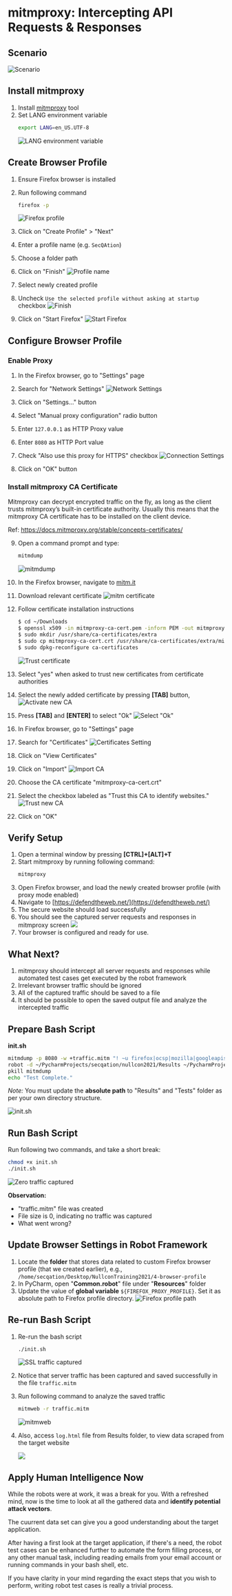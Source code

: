 # mitmproxy: Intercepting API Requests & Responses

## Scenario

![Scenario](images/you_and_data.svg)

## Install mitmproxy

1. Install [mitmproxy](https://docs.mitmproxy.org/stable/overview-installation/) tool
2. Set LANG environment variable
    ```bash
    export LANG=en_US.UTF-8
    ```
    ![LANG environment variable](images/LANG.png)

## Create Browser Profile

1. Ensure Firefox browser is installed
2. Run following command

    ```bash
    firefox -p
    ```
    ![Firefox profile](images/ff_profile.png)
3. Click on "Create Profile" > "Next"
4. Enter a profile name (e.g. `SecQAtion`) 
5. Choose a folder path
6. Click on "Finish"
    ![Profile name](images/profile_name.png)
7. Select newly created profile
8. Uncheck `Use the selected profile without asking at startup` checkbox
    ![Finish](images/profile_created.png)
9. Click on "Start Firefox"
    ![Start Firefox](images/ff.png)

## Configure Browser Profile

### Enable Proxy

1. In the Firefox browser, go to "Settings" page
2. Search for "Network Settings"
    ![Network Settings](images/network_settings.png)
3. Click on "Settings..." button
4. Select "Manual proxy configuration" radio button
5. Enter `127.0.0.1` as HTTP Proxy value
6. Enter `8080` as HTTP Port value
7. Check "Also use this proxy for HTTPS" checkbox
    ![Connection Settings](images/connection_settings.png)

8. Click on "OK" button

### Install mitmproxy CA Certificate

Mitmproxy can decrypt encrypted traffic on the fly, as long as the client trusts mitmproxy’s built-in certificate authority. Usually this means that the mitmproxy CA certificate has to be installed on the client device.

Ref: https://docs.mitmproxy.org/stable/concepts-certificates/

9. Open a command prompt and type:
    ```bash
    mitmdump
    ```
    ![mitmdump](images/mitmdump.png)
10. In the Firefox browser, navigate to [mitm.it](http://mitm.it/)
11. Download relevant certificate
    ![mitm certificate](images/mitm_cert_download.png)
12. Follow certificate installation instructions

    ```bash
    $ cd ~/Downloads
    $ openssl x509 -in mitmproxy-ca-cert.pem -inform PEM -out mitmproxy-ca-cert.crt
    $ sudo mkdir /usr/share/ca-certificates/extra
    $ sudo cp mitmproxy-ca-cert.crt /usr/share/ca-certificates/extra/mitmproxy.crt
    $ sudo dpkg-reconfigure ca-certificates
    ```
    ![Trust certificate](images/trust_cert.png)
13. Select "yes" when asked to trust new certificates from certificate authorities
14. Select the newly added certificate by pressing **[TAB]** button,
    ![Activate new CA](images/activate_cert.png)
15. Press **[TAB]** and **[ENTER]** to select "Ok"
    ![Select "Ok"](images/cert_installation_commands.png)
16. In Firefox browser, go to "Settings" page
17. Search for "Certificates"
    ![Certificates Setting](images/certificates_setting.png)
18. Click on "View Certificates"
19. Click on "Import"
    ![Import CA](images/import_ca.png)
20. Choose the CA certificate "mitmproxy-ca-cert.crt"
21.  Select the checkbox labeled as "Trust this CA to identify websites."
    ![Trust new CA](images/trust_new_ca.png)
22. Click on "OK"

## Verify Setup

1. Open a terminal window by pressing **[CTRL]+[ALT]+T**
2. Start mitmproxy by running following command:
    ```bash
    mitmproxy
    ```
3. Open Firefox browser, and load the newly created browser profile (with proxy mode enabled)
4. Navigate to [https://defendtheweb.net/](https://defendtheweb.net/)
5. The secure website should load successfully
6. You should see the captured server requests and responses in mitmproxy screen
    ![](images/https_configured.png)
7. Your browser is configured and ready for use.

## What Next?

1. mitmproxy should intercept all server requests and responses while automated test cases get executed by the robot framework
2. Irrelevant browser traffic should be ignored
3. All of the captured traffic should be saved to a file
4. It should be possible to open the saved output file and analyze the intercepted traffic

## Prepare Bash Script

**init.sh**
```bash
mitmdump -p 8080 -w +traffic.mitm "! ~u firefox|ocsp|mozilla|googleapis" &
robot -d ~/PycharmProjects/secqation/nullcon2021/Results ~/PycharmProjects/secqation/nullcon2021/Tests/App.robot
pkill mitmdump
echo "Test Complete."
```

*Note:* You must update the **absolute path** to "Results" and "Tests" folder as per your own directory structure.

![init.sh](images/init.png)

## Run Bash Script

Run following two commands, and take a short break:

```bash
chmod +x init.sh
./init.sh
```

![Zero traffic captured](images/zero_traffic_captured.png)

**Observation:**
* "traffic.mitm" file was created
* File size is 0, indicating no traffic was captured
* What went wrong?

## Update Browser Settings in Robot Framework

1. Locate the **folder** that stores data related to custom Firefox browser profile (that we created earlier), e.g., `/home/secqation/Desktop/NullconTraining2021/4-browser-profile`
2. In PyCharm, open "**Common.robot**" file under "**Resources**" folder
3. Update the value of **global variable** `${FIREFOX_PROXY_PROFILE}`. Set it as absolute path to Firefox profile directory.
    ![Firefox profile path](images/ff_proxy_profile_path.png)

## Re-run Bash Script

1. Re-run the bash script

    ```bash
    ./init.sh
    ```
    ![SSL traffic captured](images/traffic_captured.png)

2. Notice that server traffic has been captured and saved successfully in the file `traffic.mitm`
3. Run following command to analyze the saved traffic
    ```bash
    mitmweb -r traffic.mitm
    ```
    ![mitmweb](images/mitmweb.png)
4. Also, access `log.html` file from Results folder, to view data scraped from the target website

    ![](images/mitm_test_log.png)

## Apply Human Intelligence Now

While the robots were at work, it was a break for you. With a refreshed mind, now is the time to look at all the gathered data and **identify potential attack vectors**.

The cuurrent data set can give you a good understanding about the target application.

After having a first look at the target application, if there's a need, the robot test cases can be enhanced further to automate the form filling process, or any other manual task, including reading emails from your email account or running commands in your bash shell, etc.

If you have clarity in your mind regarding the exact steps that you wish to perform, writing robot test cases is really a trivial process.

